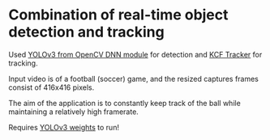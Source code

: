 # Combination of real-time object detection and tracking
Used [YOLOv3 from OpenCV DNN module](https://docs.opencv.org/3.4/d6/d0f/group__dnn.html#gafde362956af949cce087f3f25c6aff0d) for detection
and [KCF Tracker](https://docs.opencv.org/3.4/d2/dff/classcv_1_1TrackerKCF.html) for tracking.

Input video is of a football (soccer) game, and the resized captures frames consist of 416x416 pixels.

The aim of the application is to constantly keep track of the ball while maintaining a relatively high framerate.

Requires [YOLOv3 weights](https://pjreddie.com/media/files/yolov3.weights) to run!
